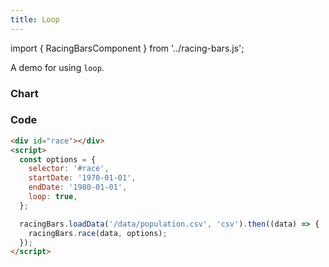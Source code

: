 ```yaml
---
title: Loop
---
```


import { RacingBarsComponent } from '../racing-bars.js';

A demo for using `loop`.

<!--truncate-->

### Chart

<div className="gallery">
  <RacingBarsComponent
    elementId="gallery-loop"
    dataUrl="/data/population.csv"
    dataType="csv"
    startDate="1970-01-01"
    endDate="1980-01-01"
    loop={true}
  />
</div>

### Code

```html {7}
<div id="race"></div>
<script>
  const options = {
    selector: '#race',
    startDate: '1970-01-01',
    endDate: '1980-01-01',
    loop: true,
  };

  racingBars.loadData('/data/population.csv', 'csv').then((data) => {
    racingBars.race(data, options);
  });
</script>
```
